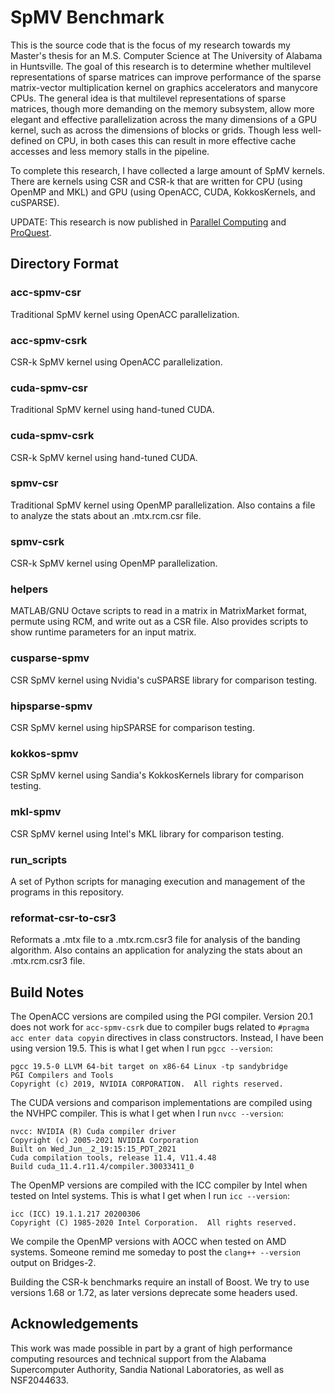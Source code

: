 # SpMV Benchmark
This is the source code that is the focus of my research towards my Master's thesis for an M.S. Computer Science at The University of Alabama in Huntsville.
The goal of this research is to determine whether multilevel representations of sparse matrices can improve performance of the sparse matrix-vector multiplication kernel on graphics accelerators and manycore CPUs.
The general idea is that multilevel representations of sparse matrices, though more demanding on the memory subsystem, allow more elegant and effective parallelization across the many dimensions of a GPU kernel, such as across the dimensions of blocks or grids.
Though less well-defined on CPU, in both cases this can result in more effective cache accesses and less memory stalls in the pipeline.

To complete this research, I have collected a large amount of SpMV kernels.
There are kernels using CSR and CSR-k that are written for CPU (using OpenMP and MKL) and GPU (using OpenACC, CUDA, KokkosKernels, and cuSPARSE).

UPDATE: This research is now published in [Parallel Computing](https://www.sciencedirect.com/science/article/pii/S0167819123000030) and [ProQuest](https://www.proquest.com/docview/2741089208/933BA884F54D49DCPQ).

## Directory Format
### acc-spmv-csr
Traditional SpMV kernel using OpenACC parallelization.

### acc-spmv-csrk
CSR-k SpMV kernel using OpenACC parallelization.

### cuda-spmv-csr
Traditional SpMV kernel using hand-tuned CUDA.

### cuda-spmv-csrk
CSR-k SpMV kernel using hand-tuned CUDA.

### spmv-csr
Traditional SpMV kernel using OpenMP parallelization.
Also contains a file to analyze the stats about an .mtx.rcm.csr file.

### spmv-csrk
CSR-k SpMV kernel using OpenMP parallelization.

### helpers
MATLAB/GNU Octave scripts to read in a matrix in MatrixMarket format, permute using RCM, and write out as a CSR file.
Also provides scripts to show runtime parameters for an input matrix.

### cusparse-spmv
CSR SpMV kernel using Nvidia's cuSPARSE library for comparison testing.

### hipsparse-spmv
CSR SpMV kernel using hipSPARSE for comparison testing.

### kokkos-spmv
CSR SpMV kernel using Sandia's KokkosKernels library for comparison testing.

### mkl-spmv
CSR SpMV kernel using Intel's MKL library for comparison testing.

### run_scripts
A set of Python scripts for managing execution and management of the programs in this repository.

### reformat-csr-to-csr3
Reformats a .mtx file to a .mtx.rcm.csr3 file for analysis of the banding algorithm.
Also contains an application for analyzing the stats about an .mtx.rcm.csr3 file.

## Build Notes
The OpenACC versions are compiled using the PGI compiler.
Version 20.1 does not work for `acc-spmv-csrk` due to compiler bugs related to `#pragma acc enter data copyin` directives in class constructors.
Instead, I have been using version 19.5.
This is what I get when I run `pgcc --version`:
```
pgcc 19.5-0 LLVM 64-bit target on x86-64 Linux -tp sandybridge 
PGI Compilers and Tools
Copyright (c) 2019, NVIDIA CORPORATION.  All rights reserved.
```

The CUDA versions and comparison implementations are compiled using the NVHPC compiler.
This is what I get when I run `nvcc --version`:
```
nvcc: NVIDIA (R) Cuda compiler driver
Copyright (c) 2005-2021 NVIDIA Corporation
Built on Wed_Jun__2_19:15:15_PDT_2021
Cuda compilation tools, release 11.4, V11.4.48
Build cuda_11.4.r11.4/compiler.30033411_0
```

The OpenMP versions are compiled with the ICC compiler by Intel when tested on Intel systems.
This is what I get when I run `icc --version`:
```
icc (ICC) 19.1.1.217 20200306
Copyright (C) 1985-2020 Intel Corporation.  All rights reserved.
```

We compile the OpenMP versions with AOCC when tested on AMD systems.
Someone remind me someday to post the `clang++ --version` output on Bridges-2.

Building the CSR-k benchmarks require an install of Boost.
We try to use versions 1.68 or 1.72, as later versions deprecate some headers used.

## Acknowledgements
This work was made possible in part by a grant of high performance computing resources and technical support from the Alabama Supercomputer Authority, Sandia National Laboratories, as well as NSF2044633.
